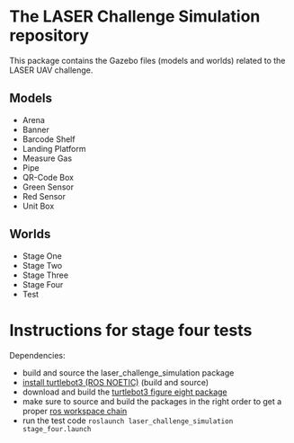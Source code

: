 # The LASER Challenge Simulation repository

This package contains the Gazebo files (models and worlds) related to the LASER UAV challenge.

## Models
- Arena
- Banner
- Barcode Shelf
- Landing Platform
- Measure Gas
- Pipe
- QR-Code Box
- Green Sensor
- Red Sensor
- Unit Box

## Worlds
- Stage One
- Stage Two
- Stage Three
- Stage Four
- Test


# Instructions for stage four tests

Dependencies:

- build and source the laser_challenge_simulation package
- [install turtlebot3 (ROS NOETIC)](https://automaticaddison.com/how-to-launch-the-turtlebot3-simulation-with-ros/) (build and source)
- download and build the [turtlebot3 figure eight package](https://github.com/ctsaitsao/turtlebot3-figure-eight)
- make sure to source and build the packages in the right order to get a proper [ros workspace chain](https://answers.ros.org/question/283343/how-do-i-prevent-workspace-chaining/)
- run the test code ``roslaunch laser_challenge_simulation stage_four.launch``
